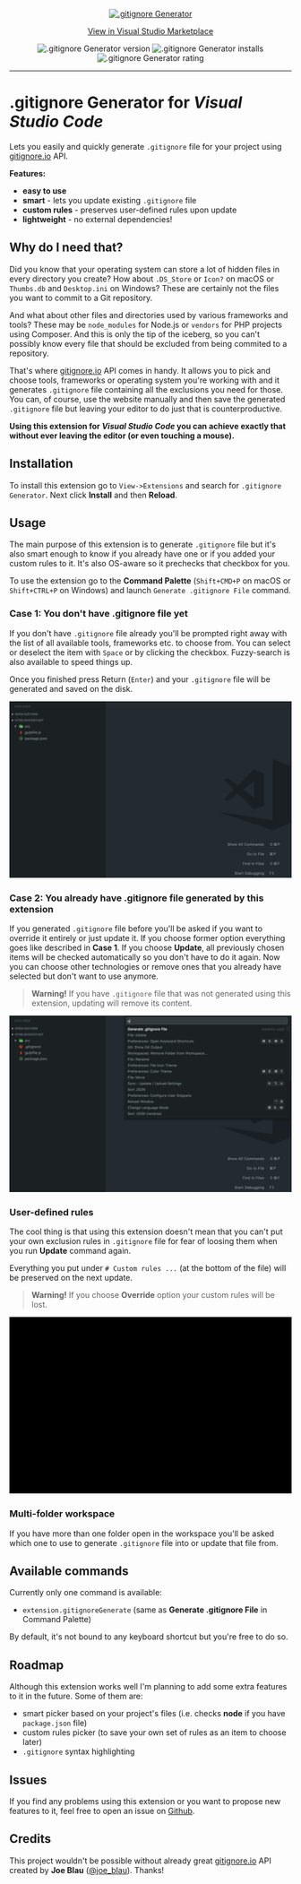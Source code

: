 <p align="center">
    <a href="https://marketplace.visualstudio.com/items?itemName=piotrpalarz.vscode-gitignore-generator">
        <img width="192" src="https://github.com/piotrpalarz/vscode-gitignore-generator/raw/master/images/readme/icon_big.png" alt=".gitignore Generator">
    </a>
</p>

<p align="center">
    <a href="https://marketplace.visualstudio.com/items?itemName=piotrpalarz.vscode-gitignore-generator">View in Visual Studio Marketplace</a>
</p>

<p align="center">
    <img src="https://vsmarketplacebadge.apphb.com/version/piotrpalarz.vscode-gitignore-generator.svg?label=Version" alt=".gitignore Generator version">
    <img src="https://vsmarketplacebadge.apphb.com/installs/piotrpalarz.vscode-gitignore-generator.svg?label=Installs" alt=".gitignore Generator installs">
    <img src="https://vsmarketplacebadge.apphb.com/rating-short/piotrpalarz.vscode-gitignore-generator.svg?label=Rating" alt=".gitignore Generator rating">
</p>

---

# .gitignore Generator for _Visual Studio Code_

Lets you easily and quickly generate `.gitignore` file for your project using [gitignore.io](https://gitignore.io) API.

**Features:**

*   **easy to use**
*   **smart** - lets you update existing `.gitignore` file
*   **custom rules** - preserves user-defined rules upon update
*   **lightweight** - no external dependencies!

## Why do I need that?

Did you know that your operating system can store a lot of hidden files in every directory you create? How about `.DS_Store` or `Icon?` on macOS or `Thumbs.db` and `Desktop.ini` on Windows? These are certainly not the files you want to commit to a Git repository.

And what about other files and directories used by various frameworks and tools? These may be `node_modules` for Node.js or `vendors` for PHP projects using Composer. And this is only the tip of the iceberg, so you can't possibly know every file that should be excluded from being commited to a repository.

That's where [gitignore.io](https://gitignore.io) API comes in handy. It allows you to pick and choose tools, frameworks or operating system you're working with and it generates `.gitignore` file containing all the exclusions you need for those. You can, of course, use the website manually and then save the generated `.gitignore` file but leaving your editor to do just that is counterproductive.

**Using this extension for _Visual Studio Code_ you can achieve exactly that without ever leaving the editor (or even touching a mouse).**

## Installation

To install this extension go to `View->Extensions` and search for `.gitignore Generator`. Next click **Install** and then **Reload**.

## Usage

The main purpose of this extension is to generate `.gitignore` file but it's also smart enough to know if you already have one or if you added your custom rules to it. It's also OS-aware so it prechecks that checkbox for you.

To use the extension go to the **Command Palette** (`Shift+CMD+P` on macOS or `Shift+CTRL+P` on Windows) and launch `Generate .gitignore File` command.

### Case 1: You don't have .gitignore file yet

If you don't have `.gitignore` file already you'll be prompted right away with the list of all available tools, frameworks etc. to choose from. You can select or deselect the item with `Space` or by clicking the checkbox. Fuzzy-search is also available to speed things up.

Once you finished press Return (`Enter`) and your `.gitignore` file will be generated and saved on the disk.

![Generate .gitignore file](./images/readme/1.gif)

### Case 2: You already have .gitignore file generated by this extension

If you generated `.gitignore` file before you'll be asked if you want to override it entirely or just update it. If you choose former option everything goes like described in **Case 1**. If you choose **Update**, all previously chosen items will be checked automatically so you don't have to do it again. Now you can choose other technologies or remove ones that you already have selected but don't want to use anymore.

> **Warning!** If you have `.gitignore` file that was not generated using this extension, updating will remove its content.

![Update .gitignore file](./images/readme/2.gif)

### User-defined rules

The cool thing is that using this extension doesn't mean that you can't put your own exclusion rules in `.gitignore` file for fear of loosing them when you run **Update** command again.

Everything you put under `# Custom rules ...` (at the bottom of the file) will be preserved on the next update.

> **Warning!** If you choose **Override** option your custom rules will be lost.

![User-defined rules in .gitignore file](./images/readme/3.gif)

### Multi-folder workspace

If you have more than one folder open in the workspace you'll be asked which one to use to generate `.gitignore` file into or update that file from.

## Available commands

Currently only one command is available:

*   `extension.gitignoreGenerate` (same as **Generate .gitignore File** in Command Palette)

By default, it's not bound to any keyboard shortcut but you're free to do so.

## Roadmap

Although this extension works well I'm planning to add some extra features to it in the future. Some of them are:

*   smart picker based on your project's files (i.e. checks **node** if you have `package.json` file)
*   custom rules picker (to save your own set of rules as an item to choose later)
*   `.gitignore` syntax highlighting

## Issues

If you find any problems using this extension or you want to propose new features to it, feel free to open an issue on [Github](https://github.com/piotrpalarz/vscode-gitignore-generator/issues).

## Credits

This project wouldn't be possible without already great [gitignore.io](https://gitignore.io) API created by **Joe Blau** ([@joe_blau](https://twitter.com/joe_blau)). Thanks!
